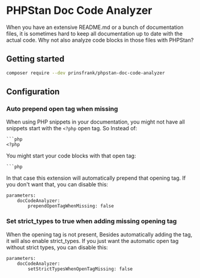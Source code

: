 # PHPStan Doc Code Analyzer

When you have an extensive README.md or a bunch of documentation files, it is sometimes hard to keep all documentation up to date with the actual code. Why not also analyze code blocks in those files with PHPStan?

## Getting started

```bash
composer require --dev prinsfrank/phpstan-doc-code-analyzer
```

## Configuration

### Auto prepend open tag when missing

When using PHP snippets in your documentation, you might not have all snippets start with the `<?php` open tag. So Instead of:

```
```php
<?php
```

You might start your code blocks with that open tag:

```
```php
```

In that case this extension will automatically prepend that opening tag. If you don't want that, you can disable this:

```neon
parameters:
    docCodeAnalyzer:
        prependOpenTagWhenMissing: false
```

### Set strict_types to true when adding missing opening tag

When the opening tag is not present, Besides automatically adding the tag, it will also enable strict_types. If you just want the automatic open tag without strict types, you can disable this:

```neon
parameters:
    docCodeAnalyzer:
        setStrictTypesWhenOpenTagMissing: false
```
